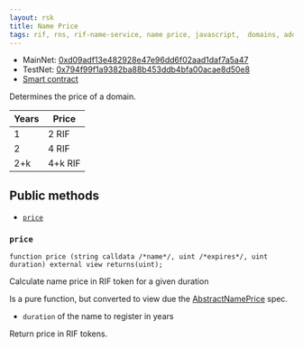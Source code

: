 ```yaml
---
layout: rsk
title: Name Price
tags: rif, rns, rif-name-service, name price, javascript,  domains, address, integrate, resolver, node, sdk, libraries, infrastructure, protocols, mvp, design, rbtc, defi, decentralized, quick-start, guides, tutorial, networks, dapps, tools, rsk, ethereum, smart-contracts, install, get-started, how-to, mainnet, testnet, contracts, wallets, web3, crypto
---
```


- MainNet: [0xd09adf13e482928e47e96dd6f02aad1daf7a5a47](https://explorer.rsk.co/address/0xd09adf13e482928e47e96dd6f02aad1daf7a5a47)
- TestNet: [0x794f99f1a9382ba88b453ddb4bfa00acae8d50e8](https://explorer.testnet.rsk.co/address/0x794f99f1a9382ba88b453ddb4bfa00acae8d50e8)
- [Smart contract](https://github.com/rnsdomains/rns-rskregistrar/blob/master/contracts/NamePrice.sol)

Determines the price of a domain.

| Years | Price |
| - | - |
| 1 | 2 RIF |
| 2 | 4 RIF |
| 2+k | 4+k RIF |

## Public methods

- [`price`](#price)


### `price`

```solidity
function price (string calldata /*name*/, uint /*expires*/, uint duration) external view returns(uint);
```

Calculate name price in RIF token for a given duration

Is a pure function, but converted to view due the [AbstractNamePrice](https://github.com/rnsdomains/rns-rskregistrar/blob/master/contracts/AbstractNamePrice.sol) spec.

- `duration` of the name to register in years

Return price in RIF tokens.
